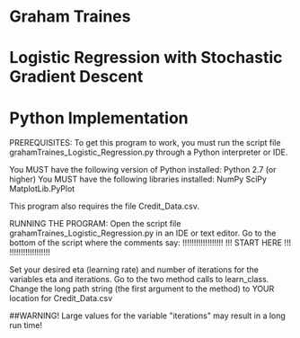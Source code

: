# Graham Traines
# Logistic Regression with Stochastic Gradient Descent
# Python Implementation

PREREQUISITES:
To get this program to work, you must run the script file 
	grahamTraines_Logistic_Regression.py through a Python interpreter or IDE.

You MUST have the following version of Python installed:
	Python 2.7 (or higher)
You MUST have the following libraries installed:
	NumPy
	SciPy
	MatplotLib.PyPlot
	
This program also requires the file Credit_Data.csv.

RUNNING THE PROGRAM:
Open the script file grahamTraines_Logistic_Regression.py in an IDE or text editor.
Go to the bottom of the script where the comments say: 
!!!!!!!!!!!!!!!!!!
!!! START HERE !!!
!!!!!!!!!!!!!!!!!!

Set your desired eta (learning rate) and number of iterations for the variables eta and iterations.
Go to the two method calls to learn_class.
Change the long path string (the first argument to the method) to YOUR location for Credit_Data.csv

##WARNING!
Large values for the variable "iterations" may result in a long run time!

